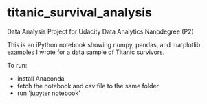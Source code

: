 # titanic_survival_analysis
Data Analysis Project for Udacity Data Analytics Nanodegree (P2)

This is an iPython notebook showing numpy, pandas, and matplotlib examples I wrote for a data sample of Titanic survivors.

To run:
- install Anaconda
- fetch the notebook and csv file to the same folder
- run 'jupyter notebook'

